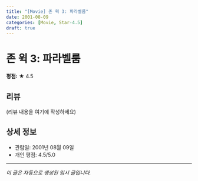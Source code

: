 ```yaml
---
title: "[Movie] 존 윅 3: 파라벨룸"
date: 2001-08-09
categories: [Movie, Star-4.5]
draft: true
---
```


# 존 윅 3: 파라벨룸

**평점:** ★ 4.5

## 리뷰

(리뷰 내용을 여기에 작성하세요)

## 상세 정보

- 관람일: 2001년 08월 09일
- 개인 평점: 4.5/5.0

---

*이 글은 자동으로 생성된 임시 글입니다.*
